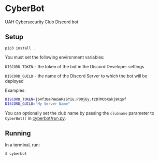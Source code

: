 CyberBot
========

UAH Cybersecurity Club Discord bot

Setup
-----

`pip3 install .`

You must set the following environment variables:

`DISCORD_TOKEN` - the token of the bot in the Discord Developer settings

`DISCORD_GUILD` - the name of the Discord Server to which the bot will be deployed

Examples:

```bash
DISCORD_TOKEN=j64f3UePWeSWRzSYIu.P00j6y.tzDTMObXakj9Kqof
DISCORD_GUILD="My Server Name"
```

You can optionally set the club name by passing the `clubname` parameter to `CyberBot()` in [cyberbot/run.py](cyberbot/run#L21).

Running
-------

In a terminal, run:

`$ cyberbot`
